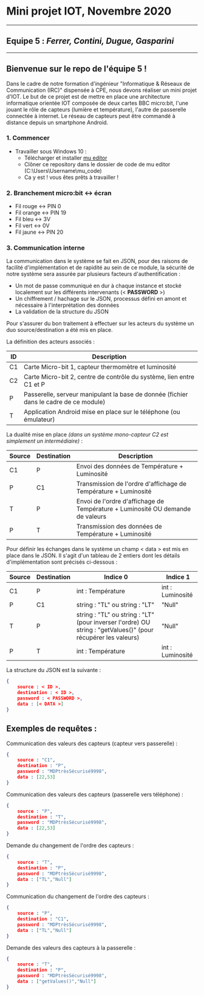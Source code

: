 # Mini projet IOT, Novembre 2020
---
## Equipe 5 : *Ferrer, Contini, Dugue, Gasparini*
---

## Bienvenue sur le repo de l'équipe 5 !
Dans le cadre de notre formation d'ingénieur "Informatique & Réseaux de Communication (IRC)" dispensée à CPE, nous devons réaliser un mini projet d'IOT. Le but de ce projet est de mettre en place une architecture informatique orientée IOT composée de deux cartes BBC micro:bit, l'une jouant le rôle de capteurs (lumière et température), l'autre de passerelle connectée à internet. Le réseau de capteurs peut être commandé à distance depuis un smartphone Android.

### 1. Commencer
- Travailler sous Windows 10 :
    - Télécharger et installer [mu editor](https://codewith.mu/en/download)
    - Clôner ce repository dans le dossier de code de mu editor (C:\Users\Username\mu_code)
    - Ca y est ! vous êtes prêts à travailler !
    
### 2. Branchement micro:bit <-> écran
- Fil rouge <-> PIN 0
- Fil orange <-> PIN 19
- Fil bleu <-> 3V
- Fil vert <-> 0V
- Fil jaune <-> PIN 20

### 3. Communication interne
La communication dans le système se fait en JSON, pour des raisons de facilité d'implémentation et de rapidité au sein de ce module, la sécurité de notre système sera assurée par plusieurs facteurs d'authentification :
- Un mot de passe communiqué en dur à chaque instance et stocké localement sur les différents intervenants (< **PASSWORD** >)
- Un chiffrement / hachage sur le JSON, processus défini en amont et nécessaire à l'interprétation des données
- La validation de la structure du JSON 

Pour s'assurer du bon traitement à effectuer sur les acteurs du système un duo source/destination a été mis en place. 

La définition des acteurs associés :

| ID | Description |
|--|--|
| C1 | Carte Micro-bit 1, capteur thermomètre et luminosité |
| C2 | Carte Micro-bit 2, centre de contrôle du système, lien entre C1 et P |
| P | Passerelle, serveur manipulant la base de donnée (fichier dans le cadre de ce module) |
| T | Application Android mise en place sur le téléphone (ou émulateur) |

La dualité mise en place *(dans un système mono-capteur C2 est simplement un intermédiaire)* :

| Source | Destination | Description |
|--|--|--|
| C1 | P | Envoi des données de Température + Luminosité |
| P | C1 | Transmission de l'ordre d'affichage de Température + Luminosité |
| T | P | Envoi de l'ordre d'affichage de Température + Luminosité OU demande de valeurs |
| P | T | Transmission des données de Température + Luminosité |

Pour définir les échanges dans le système un champ < data >  est mis en place dans le JSON. Il s'agit d'un tableau de 2 entiers dont les détails d'implémentation sont précisés ci-dessous :

| Source | Destination | Indice 0 | Indice 1
|--|--|--|--|
| C1 | P | int : Température | int : Luminosité
| P | C1 | string : "TL" ou string : "LT" | "Null"
| T | P | string : "TL" ou string : "LT" (pour inverser l'ordre) OU string : "getValues()" (pour récupérer les valeurs) | "Null"
| P | T | int : Température | int : Luminosité

La structure du JSON est la suivante :

```json
{
	source : < ID >,
	destination : < ID >,
	password : < PASSWORD >,
	data : [< DATA >]
}
```

## Exemples de requêtes :

Communication des valeurs des capteurs (capteur vers passerelle) :
```json
{
	source : "C1",
	destination : "P",
	password : "MDPtrèsSécurisé9998",
	data : [22,53]
}
```

Communication des valeurs des capteurs (passerelle vers téléphone) :
```json
{
	source : "P",
	destination : "T",
	password : "MDPtrèsSécurisé9998",
	data : [22,53]
}
```

Demande du changement de l'ordre des capteurs :
```json
{
	source : "T",
	destination : "P",
	password : "MDPtrèsSécurisé9998",
	data : ["TL","Null"]
}
```

Communication du changement de l'ordre des capteurs :
```json
{
	source : "P",
	destination : "C1",
	password : "MDPtrèsSécurisé9998",
	data : ["TL","Null"]
}
```

Demande des valeurs des capteurs à la passerelle :
```json
{
	source : "T",
	destination : "P",
	password : "MDPtrèsSécurisé9998",
	data : ["getValues()","Null"]
}
```



